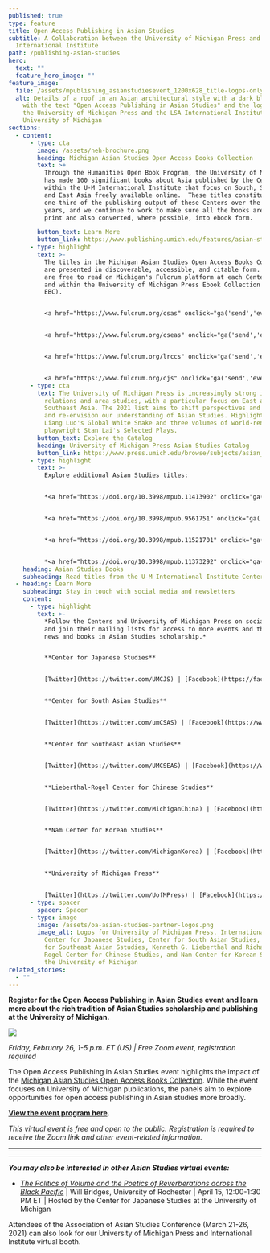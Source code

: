 ```yaml
---
published: true
type: feature
title: Open Access Publishing in Asian Studies
subtitle: A Collaboration between the University of Michigan Press and
  International Institute
path: /publishing-asian-studies
hero:
  text: ""
  feature_hero_image: ""
feature_image:
  file: /assets/mpublishing_asianstudiesevent_1200x628_title-logos-only.png
  alt: Details of a roof in an Asian architectural style with a dark blue overlay,
    with the text "Open Access Publishing in Asian Studies" and the logos for
    the University of Michigan Press and the LSA International Institute,
    University of Michigan
sections:
  - content:
      - type: cta
        image: /assets/neh-brochure.png
        heading: Michigan Asian Studies Open Access Books Collection
        text: >+
          Through the Humanities Open Book Program, the University of Michigan
          has made 100 significant books about Asia published by the Centers
          within the U-M International Institute that focus on South, Southeast,
          and East Asia freely available online.  These titles constitute just
          one-third of the publishing output of these Centers over the last 50
          years, and we continue to work to make sure all the books are back in
          print and also converted, where possible, into ebook form.

        button_text: Learn More
        button_link: https://www.publishing.umich.edu/features/asian-studies
      - type: highlight
        text: >-
          The titles in the Michigan Asian Studies Open Access Books Collection
          are presented in discoverable, accessible, and citable form. The books
          are free to read on Michigan's Fulcrum platform at each Center’s page
          and within the University of Michigan Press Ebook Collection (UMP
          EBC).


          <a href="https://www.fulcrum.org/csas" onclick="ga('send','event','asian-studies','click','csas titles');">Read titles from the Center for South Asian Studies</a>


          <a href="https://www.fulcrum.org/cseas" onclick="ga('send','event','asian-studies','click','cseas titles');">Read titles from the Center for Southeast Asian Studies</a>


          <a href="https://www.fulcrum.org/lrccs" onclick="ga('send','event','asian-studies','click','lrccs titles');">Read titles from the Kenneth G. Lieberthal and Richard H. Rogel Center for Chinese Studies</a>


          <a href="https://www.fulcrum.org/cjs" onclick="ga('send','event','asian-studies','click','cjs titles');">Read titles from the Center for Japanese Studies</a>
      - type: cta
        text: The University of Michigan Press is increasingly strong in international
          relations and area studies, with a particular focus on East and
          Southeast Asia. The 2021 list aims to shift perspectives and challenge
          and re-envision our understanding of Asian Studies. Highlights include
          Liang Luo's Global White Snake and three volumes of world-renowned
          playwright Stan Lai's Selected Plays.
        button_text: Explore the Catalog
        heading: University of Michigan Press Asian Studies Catalog
        button_link: https://www.press.umich.edu/browse/subjects/asian_studies
      - type: highlight
        text: >-
          Explore additional Asian Studies titles:


          *<a href="https://doi.org/10.3998/mpub.11413902" onclick="ga('send','event','asian-studies','click','opper book');>People's Wars in China, Malaya, and Vietnam</a>* by Marc Opper


          *<a href="https://doi.org/10.3998/mpub.9561751" onclick="ga('send','event','asian-studies','click','punathambekar book');>Global Digital Cultures: Perspectives from South Asia</a>* edited by Aswin Punathambekar and Sriram Mohan


          *<a href="https://doi.org/10.3998/mpub.11521701" onclick="ga('send','event','asian-studies','click','mezur book');>Corporeal Politics: Dancing East Asia</a>* edited by Katherine Mezur and Emily Wilcox


          *<a href="https://doi.org/10.3998/mpub.11373292" onclick="ga('send','event','asian-studies','click','nornes book');>Brushed in Light: Calligraphy in East Asian Cinema</a>* by Markus Nornes
    heading: Asian Studies Books
    subheading: Read titles from the U-M International Institute Centers and U-M Press
  - heading: Learn More
    subheading: Stay in touch with social media and newsletters
    content:
      - type: highlight
        text: >-
          *Follow the Centers and University of Michigan Press on social media
          and join their mailing lists for access to more events and the latest
          news and books in Asian Studies scholarship.*


          **Center for Japanese Studies**


          [Twitter](https://twitter.com/UMCJS) | [Facebook](https://facebook.com/umcjs) | [YouTube](https://www.youtube.com/user/umcjs) | [Mailing List](https://ii.umich.edu/cjs/about-us/contact-us.html)


          **Center for South Asian Studies**


          [Twitter](https://twitter.com/umCSAS) | [Facebook](https://www.facebook.com/UMCSAS) | [YouTube](https://www.youtube.com/user/umcsas) | [Mailing List](https://ii.umich.edu/csas/about/contact-us.html)


          **Center for Southeast Asian Studies**


          [Twitter](https://twitter.com/UMCSEAS) | [Facebook](https://www.facebook.com/umcseas) | [YouTube](https://www.youtube.com/user/umcseas) | [Mailing List](http://eepurl.com/c9jGVD)


          **Lieberthal-Rogel Center for Chinese Studies** 


          [Twitter](https://twitter.com/MichiganChina) | [Facebook](https://www.facebook.com/centerforchinesestudies) | [YouTube](https://www.youtube.com/channel/UCh1JmoKwIMuzdJbxMyiQrQw) | [Mailing List](https://ii.umich.edu/lrccs/about-us/contact-us.html)


          **Nam Center for Korean Studies** 


          [Twitter](https://twitter.com/MichiganKorea) | [Facebook](https://www.facebook.com/NamCenter) | [YouTube](https://www.youtube.com/channel/UCS3WxYxar3WJvcHLRiQh-Tg) | [Mailing List](https://ii.umich.edu/ncks/about-us/join-our-e-mail-list.html)


          **University of Michigan Press**


          [Twitter](https://twitter.com/UofMPress) | [Facebook](https://www.facebook.com/pages/University-of-Michigan-Press/37383103953?ref=ts) | [YouTube](https://www.youtube.com/user/umichpress) | [Mailing List](https://www.press.umich.edu/ordering/emaillist)
      - type: spacer
        spacer: Spacer
      - type: image
        image: /assets/oa-asian-studies-partner-logos.png
        image_alt: Logos for University of Michigan Press, International Institute,
          Center for Japanese Studies, Center for South Asian Studies, Center
          for Southeast Asian Sstudies, Kenneth G. Lieberthal and Richard H.
          Rogel Center for Chinese Studies, and Nam Center for Korean Studies at
          the University of Michigan
related_stories:
  - ""
---
```

**Register for the Open Access Publishing in Asian Studies event and learn more about the rich tradition of Asian Studies scholarship and publishing at the University of Michigan.**

<div class="lg:float-right lg:-mr-64 lg:w-3/5 border-l-8 border-sea-blue px-6 pt-6 ml-6 mb-4"><a href="https://oa_asianstudies.eventbrite.com" onclick="ga('send','event','asian-studies','click','register form');"><img class="mb-4" src="/assets/register-button.png"><p></p></a></div>

*Friday, February 26, 1-5 p.m. ET (US) | Free Zoom event, registration required*

The Open Access Publishing in Asian Studies event highlights the impact of the <a href="https://www.publishing.umich.edu/features/asian-studies" onclick="ga('send','event','asian-studies','click','neh feature');">Michigan Asian Studies Open Access Books Collection</a>. While the event focuses on University of Michigan publications, the panels aim to explore opportunities for open access publishing in Asian studies more broadly. 

**<a href="https://docs.google.com/document/d/1PcYRpAY1f8hMkHe1eNLa-1z611QUvz_1PvaanWWQ85E/edit?usp=sharing" onclick="ga('send','event','asian-studies','click','event program');">View the event program here</a>.**

*This virtual event is free and open to the public. Registration is required to receive the Zoom link and other event-related information.*

<hr><hr>



***You may also be interested in other Asian Studies virtual events:***

* *<a href="https://ii.umich.edu/cjs/news-events/events.detail.html/79852-20509609.html" onclick="ga('send','event','asian-studies','click','bridges event');">The Politics of Volume and the Poetics of Reverberations across the Black Pacific</a>* | Will Bridges, University of Rochester | April 15, 12:00-1:30 PM ET | Hosted by the Center for Japanese Studies at the University of Michigan

Attendees of the Association of Asian Studies Conference (March 21-26, 2021) can also look for our University of Michigan Press and International Institute virtual booth.